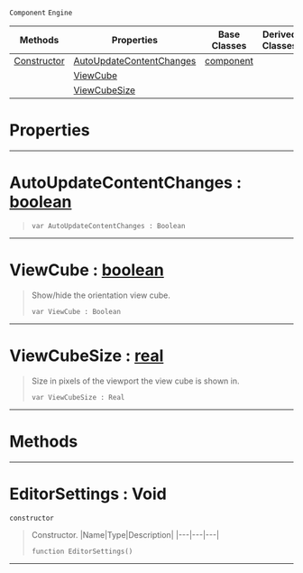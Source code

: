  `Component` `Engine`



|Methods|Properties|Base Classes|Derived Classes|
|---|---|---|---|
|[ Constructor](https://github.com/zeroengineteam/ZeroDocs/blob/master/code_reference/class_reference/editorsettings.markdown#editorsettings-void)|[ AutoUpdateContentChanges](https://github.com/zeroengineteam/ZeroDocs/blob/master/code_reference/class_reference/editorsettings.markdown#autoupdatecontentchanges)|[component](https://github.com/zeroengineteam/ZeroDocs/blob/master/code_reference/class_reference/component.markdown)| |
| |[ ViewCube](https://github.com/zeroengineteam/ZeroDocs/blob/master/code_reference/class_reference/editorsettings.markdown#viewcube-zero-engine-doc)| | |
| |[ ViewCubeSize](https://github.com/zeroengineteam/ZeroDocs/blob/master/code_reference/class_reference/editorsettings.markdown#viewcubesize-zero-engine)| | |


 #  Properties


---  
 #  AutoUpdateContentChanges : [boolean](https://github.com/zeroengineteam/ZeroDocs/blob/master/code_reference/zilch_base_types/boolean.markdown)

> 
> ``` lang=cpp, name=Zilch
> var AutoUpdateContentChanges : Boolean


---  
 #  ViewCube : [boolean](https://github.com/zeroengineteam/ZeroDocs/blob/master/code_reference/zilch_base_types/boolean.markdown)

> Show/hide the orientation view cube.
> ``` lang=cpp, name=Zilch
> var ViewCube : Boolean


---  
 #  ViewCubeSize : [real](https://github.com/zeroengineteam/ZeroDocs/blob/master/code_reference/zilch_base_types/real.markdown)

> Size in pixels of the viewport the view cube is shown in.
> ``` lang=cpp, name=Zilch
> var ViewCubeSize : Real


---  
 #  Methods


---  
 #  EditorSettings : Void

 `constructor`

> Constructor.
> |Name|Type|Description|
> |---|---|---|
> ``` lang=cpp, name=Zilch
> function EditorSettings()
> ``` 


---  
 

 